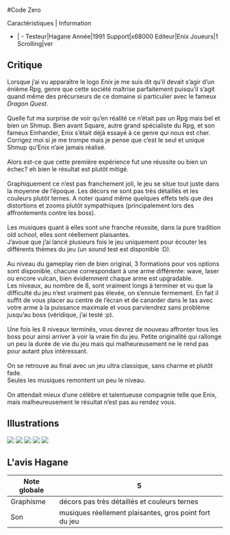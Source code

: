 #Code Zero

Caractéristiques | Information
- | -
Testeur|Hagane
Année|1991
Support|x68000
Editeur|Enix
Joueurs|1
Scrolling|ver

## Critique
Lorsque j’ai vu apparaître le logo <i>Enix</i> je me suis dit qu’il devait s’agir d’un énième Rpg, genre que cette société maîtrise parfaitement puisqu’il s’agit quand même des précurseurs de ce domaine si particulier avec le fameux <i>Dragon Quest</i>.<br/><br/>Quelle fut ma surprise de voir qu’en réalité ce n’était pas un Rpg mais bel et bien un Shmup. Bien avant Square, autre grand spécialiste du Rpg, et son fameux Einhander, Enix s’était déjà essayé à ce genre qui nous est cher.  Corrigez moi si je me trompe mais je pense que c’est le seul et unique Shmup qu’Enix  n’aie jamais réalisé.<br/><br/>Alors est-ce que cette première expérience fut une réussite ou bien un échec? eh bien le résultat est plutôt mitigé.<br/><br/>Graphiquement ce n’est pas franchement joli, le jeu se situe tout juste dans la moyenne de l’époque. Les décors ne sont pas très détaillés et les couleurs plutôt ternes. A noter quand même quelques effets tels que des distortions et zooms plutôt sympathiques (principalement lors des affrontements contre les boss).<br/><br/>Les musiques quant à elles sont une franche réussite, dans la pure tradition old school, elles sont réellement plaisantes.<br/>J’avoue que j’ai lancé plusieurs fois le jeu uniquement pour écouter les différents thèmes du jeu (un sound test est disponible :D).<br/><br/>Au niveau du gameplay rien de bien original, 3 formations pour vos options sont disponible, chacune correspondant à une arme différente: wave, laser ou encore vulcan, bien évidemment chaque arme est upgradable. <br/>Les niveaux, au nombre de 8, sont vraiment longs à terminer et vu que la difficulté du jeu n’est vraiment pas élevée, on s’ennuie fermement. En fait il suffit de vous placer au centre de l’écran et de canarder dans le tas avec votre arme à la puissance maximale et vous parviendrez sans problème jusqu’au boss (véridique, j’ai testé :p). <br/><br/>Une fois les 8 niveaux terminés, vous devrez de nouveau  affronter tous les boss pour ainsi arriver à voir la vraie fin du jeu. Petite originalité qui rallonge un peu la durée de vie du jeu mais qui malheureusement ne le rend pas pour autant plus intéressant.<br/><br/>On se retrouve au final avec un jeu ultra classique, sans charme et plutôt fade.<br/>Seules les musiques remontent un peu le niveau. <br/><br/>On attendait mieux d’une célèbre et talentueuse compagnie telle que Enix, mais malheureusement le résultat n’est pas au rendez vous.

## Illustrations
![](http://www.shmup.com/images/thumbs/img_fiche_1_518.jpg)
![](http://www.shmup.com/images/thumbs/img_fiche_2_518.jpg)
![](http://www.shmup.com/images/thumbs/img_fiche_3_518.jpg)
![](http://www.shmup.com/images/thumbs/img_fiche_4_518.jpg)
![](http://www.shmup.com/images/thumbs/img_fiche_5_518.jpg)

## L'avis Hagane
Note globale|5
-|-
Graphisme|décors pas très détaillés et couleurs ternes
Son|musiques réellement plaisantes, gros point fort du jeu
